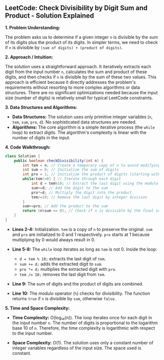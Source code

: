 ## LeetCode: Check Divisibility by Digit Sum and Product - Solution Explained

**1. Problem Understanding:**

The problem asks us to determine if a given integer `n` is divisible by the sum of its digits plus the product of its digits.  In simpler terms, we need to check if `n` is divisible by `(sum of digits) + (product of digits)`.


**2. Approach / Intuition:**

The solution uses a straightforward approach.  It iteratively extracts each digit from the input number `n`, calculates the sum and product of these digits, and then checks if `n` is divisible by the sum of these two values. This approach is efficient because it directly addresses the problem's requirements without resorting to more complex algorithms or data structures.  There are no significant optimizations needed because the input size (number of digits) is relatively small for typical LeetCode constraints.

**3. Data Structures and Algorithms:**

* **Data Structures:**  The solution uses only primitive integer variables (`n`, `tem`, `sum`, `pro`, `d`). No sophisticated data structures are needed.
* **Algorithms:** The core algorithm is a simple iterative process (the `while` loop) to extract digits.  The algorithm's complexity is linear with the number of digits in the input.


**4. Code Walkthrough:**

```java
class Solution {
    public boolean checkDivisibility(int n) {
        int tem = n; // Create a temporary copy of n to avoid modifying the original
        int sum = 0; // Initialize the sum of digits
        int pro = 1; // Initialize the product of digits (starting with 1 to handle multiplication)
        while(tem!=0) { // Iterate through each digit
            int d = tem%10; // Extract the last digit using the modulo operator
            sum+=d; // Add the digit to the sum
            pro*=d; // Multiply the digit into the product
            tem/=10; // Remove the last digit by integer division
        }
        sum+=pro; // Add the product to the sum
        return (n%sum == 0); // Check if n is divisible by the final sum and return the result
    }
}
```

* **Lines 2-4:** Initialization. `tem` is a copy of `n` to preserve the original. `sum` and `pro` are initialized to 0 and 1 respectively.  `pro` starts at 1 because multiplying by 0 would always result in 0.

* **Line 5-8:** The `while` loop iterates as long as `tem` is not 0. Inside the loop:
    * `d = tem % 10;` extracts the last digit of `tem`.
    * `sum += d;` adds the extracted digit to `sum`.
    * `pro *= d;` multiplies the extracted digit with `pro`.
    * `tem /= 10;` removes the last digit from `tem`.

* **Line 9:** The sum of digits and the product of digits are combined.

* **Line 10:** The modulo operator (`%`) checks for divisibility.  The function returns `true` if `n` is divisible by `sum`, otherwise `false`.


**5. Time and Space Complexity:**

* **Time Complexity:** O(log₁₀(n)). The loop iterates once for each digit in the input number `n`. The number of digits is proportional to the logarithm base 10 of `n`.  Therefore, the time complexity is logarithmic with respect to the input number.

* **Space Complexity:** O(1). The solution uses only a constant number of integer variables regardless of the input size.  The space used is constant.

